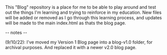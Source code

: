 This "Blog" repository is a place for me to be able to play around and test out the things I'm learning and trying to reinforce in my education.
New files will be added or removed as I go through this learning process, and updates will be made to the main index.html as thats the blog page.

-- notes --

(9/10/22):
I've moved my Version 1 Blog page into a blog-v1.0 folder, for archival purposes.
And replaced it with a newer v2.0 blog page.